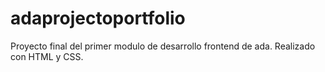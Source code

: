 # adaprojectoportfolio
Proyecto final del primer modulo de desarrollo frontend de ada.
Realizado con HTML y CSS.

